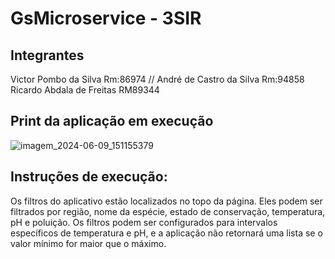 # GsMicroservice - 3SIR

## Integrantes

Victor Pombo da Silva Rm:86974 //
André de Castro da Silva Rm:94858
Ricardo Abdala de Freitas RM89344

## Print da aplicação em execução

![imagem_2024-06-09_151155379](https://github.com/VictorPombo/GsMicro/assets/99228259/b3809d1d-6adc-438c-94d0-f245ad859518)



## Instruções de execução:

Os filtros do aplicativo estão localizados no topo da página. Eles podem ser filtrados por região, nome da espécie, estado de conservação, temperatura, pH e poluição. Os filtros podem ser configurados para intervalos específicos de temperatura e pH, e a aplicação não retornará uma lista se o valor mínimo for maior que o máximo.
